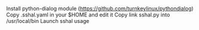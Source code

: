 Install python-dialog module (https://github.com/turnkeylinux/pythondialog)
Copy .sshal.yaml in your $HOME and edit it
Copy link sshal.py into /usr/local/bin
Launch sshal usage
